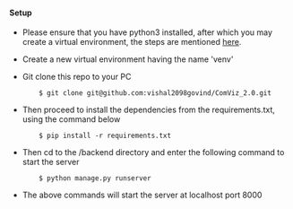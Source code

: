  #### Setup
* Please ensure that you have python3 installed, after which you may create a virtual environment, the steps are mentioned [here](https://naysan.ca/2019/08/05/install-python-3-virtualenv-on-ubuntu/).

* Create a new virtual environment having the name 'venv'

* Git clone this repo to your PC
    ```
        $ git clone git@github.com:vishal2098govind/ComViz_2.0.git
    ```

* Then proceed to install the dependencies from the requirements.txt, using the command below
    ```
        $ pip install -r requirements.txt
    ```

* Then cd to the /backend directory and enter the following command to start the server

    ```
        $ python manage.py runserver
    ```

* The above commands will start the server at localhost port 8000
